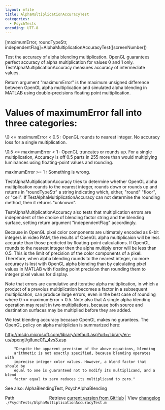 ```yaml
---
layout: mfile
title: AlphaMultiplicationAccuracyTest
categories:
  - PsychTests
encoding: UTF-8
---
```


[maximumError, roundTypeStr, independentFlag]=AlphaMultiplicationAccuracyTest([screenNumber])

Test the accuracy of alpha blending multiplication. OpenGL guarantees
perfect accuracy of alpha multiplication for values 0 and 1 only.
TestAlphaMultiplicationAccuracy measures accuracy of intermediate values.

Return argument "maximumError" is the maximum unsigned difference between
OpenGL alpha multiplication and  simulated alpha blending in MATLAB using
double-precisions floating point multiplication.

# Values of maximumError fall into three categories:

\0 <= maximumError < 0.5   : OpenGL rounds to nearest integer.  No
                            accuracy loss for a single multiplication.

\0.5 <= maximumError < 1   : OpenGL truncates or rounds up. For a single
                            multiplication, Accuracy is off  0.5 parts
                            in 255 more than would multiplying luminances
                            using floating-point values and rounding.

maximumError \>= 1         : Something is wrong.


TestAlphaMultiplicationAccuracy tries to determine whether OpenGL alpha
multiplication rounds to the nearest integer, rounds down or rounds up
and returns in "roundTypeStr" a string indicating which, either, "round"
"floor", or "ceil".  If TestAlphaMultiplicationAccuracy can not determine
the rounding method, then it returns "unknown".

TestAlphaMultiplicationAccuracy also tests that multiplication errors are
independent of the choice of blending factor string and the blending
surface, setting return argument "independentFlag" accordingly.

Because in OpenGL pixel color components are ultimately encoded as 8-bit
integers in video RAM, the results of OpenGL alpha multiplicaion will be
less accurate than those predicted by floating-point calculations.  If
OpenGL rounds to the nearest integer then the alpha multiply error will
be less than 0.5. This is the limit of precision of the color components
of a pixel. Therefore, when alpha blending rounds to the nearest integer,
no more accuracy is lost with OpenGL alpha blending than by calculating
pixel values in MATLAB with floating point precision then rounding them
to integer pixel values for display.

Note that errors are cumulative and iterative alpha multiplication, in
which a product of a prevoius multiplication becomes a factor in a
subsequent multiplication, can produce large errors, even in the best
case of rounding where 0 <= maximumError < 0.5.  Note also that A single
alpha blending operation may result in two multipliations, because both
source and destination surfaces may be multiplied before they are added.

We test blending accuracy becasue OpenGL makes no gurantees.  The OpenGL
policy on alpha multiplician is summarized here:

http://msdn.microsoft.com/library/default.asp?url=/library/en-us/opengl/glfunc01\_4vs3.asp

        "Despite the apparent precision of the above equations, blending
        arithmetic is not exactly specified, because blending operates with
        imprecise integer color values. However, a blend factor that should be
        equal to one is guaranteed not to modify its multiplicand, and a blend
        factor equal to zero reduces its multiplicand to zero."

See also: AlphaBlendingTest, PsychAlphaBlending


<div class="code_header" style="text-align:right;">
  <span style="float:left;">Path&nbsp;&nbsp;</span> <span class="counter">Retrieve <a href=
  "https://raw.github.com/Psychtoolbox-3/Psychtoolbox-3/beta/./PsychTests/AlphaMultiplicationAccuracyTest.m">current version from GitHub</a> | View <a href=
  "https://github.com/Psychtoolbox-3/Psychtoolbox-3/commits/beta/./PsychTests/AlphaMultiplicationAccuracyTest.m">changelog</a></span>
</div>
<div class="code">
  <code>./PsychTests/AlphaMultiplicationAccuracyTest.m</code>
</div>
